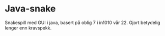 # Java-snake
Snakespill med GUI i java, 
basert på oblig 7 i in1010 vår 22. Gjort betydelig lenger enn kravspekk.
